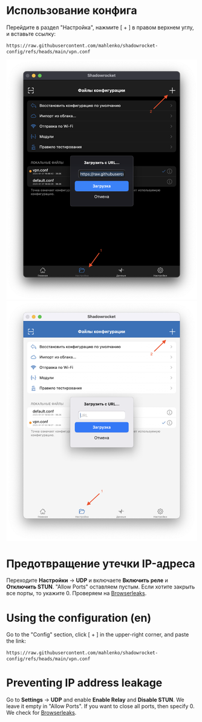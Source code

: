 # Использование конфига
Перейдите в раздел "Настройка", нажмите [ + ] в правом верхнем углу, и вставьте ссылку:
```
https://raw.githubusercontent.com/mahlenko/shadowrocket-config/refs/heads/main/vpn.conf
```

![Window config add](/screenshot-setup-dark.png#gh-dark-mode-only)
![Window config add](/screenshot-setup.png#gh-light-mode-only)

# Предотвращение утечки IP-адреса
Переходите **Настройки** → **UDP** и включаете **Включить реле** и **Отключить STUN**. "Allow Ports" оставляем пустым. Если хотите закрыть все порты, то укажите 0. Проверяем на [Browserleaks](https://browserleaks.com/dns).

# Using the configuration (en)
Go to the "Config" section, click [ + ] in the upper-right corner, and paste the link:
```
https://raw.githubusercontent.com/mahlenko/shadowrocket-config/refs/heads/main/vpn.conf
```

# Preventing IP address leakage
Go to **Settings** → **UDP** and enable **Enable Relay** and **Disable STUN**. We leave it empty in "Allow Ports". If you want to close all ports, then specify 0. We check for [Browserleaks](https://browserleaks.com/dns ).
